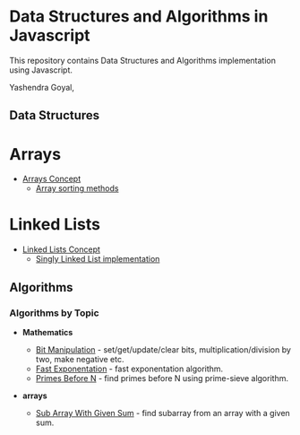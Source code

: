 # Data Structures and Algorithms in Javascript

This repository contains Data Structures and Algorithms implementation using Javascript.

Yashendra Goyal,<br />

## Data Structures
# Arrays

* [Arrays Concept](data-structures/arrays/sort-array.js)
    * [Array sorting methods](data-structures/arrays/sort-array.js)

# Linked Lists

* [Linked Lists Concept](data-structures/linked-lists/linked-list.js)
    * [Singly Linked List implementation](data-structures/linked-lists/linked-list.js)

## Algorithms
### Algorithms by Topic

* **Mathematics**
  * [Bit Manipulation](algorithms/mathematics/bits) - set/get/update/clear bits, multiplication/division by two, make negative etc.
  * [Fast Exponentation](algorithms/mathematics/fast-exponentation) - fast exponentation algorithm.
  * [Primes Before N](algorithms/mathematics/find-primes) - find primes before N using prime-sieve algorithm.

* **arrays**
  * [Sub Array With Given Sum](algorithms/arrays/subarray-with-given-sum) - find subarray from an array with a given sum.